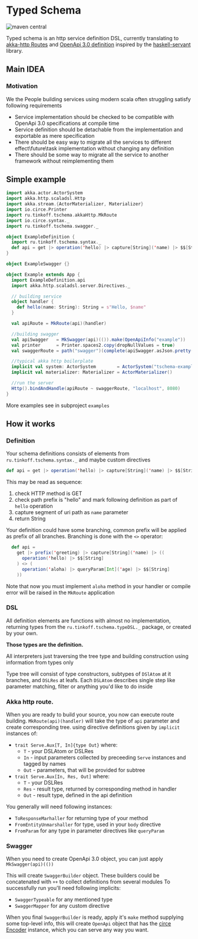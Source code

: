 # Typed Schema

![maven central](https://img.shields.io/maven-central/v/ru.tinkoff/typed-schema_2.12.svg)

Typed schema is an http service definition DSL,
currently translating to [akka-http Routes]
and [OpenApi 3.0 definition][open-api-3.0] inspired by the [haskell-servant] library.


## Main IDEA

### Motivation
We the People building services using modern scala often struggling satisfy following requirements
* Service implementation should be checked to be compatible with OpenApi 3.0 specifications at compile time
* Service definition should be detachable from the implementation and exportable as mere specification
* There should be easy way to migrate all the services to different effect\future\task implementation
without changing any definition
* There should be some way to migrate all the service to another framework without reimplementing them

## Simple example

```scala
import akka.actor.ActorSystem
import akka.http.scaladsl.Http
import akka.stream.{ActorMaterializer, Materializer}
import io.circe.Printer
import ru.tinkoff.tschema.akkaHttp.MkRoute
import io.circe.syntax._
import ru.tinkoff.tschema.swagger._

object ExampleDefinition {
  import ru.tinkoff.tschema.syntax._
  def api = get |> operation('hello) |> capture[String]('name) |> $$[String]
}

object ExampleSwagger {}

object Example extends App {
  import ExampleDefinition.api
  import akka.http.scaladsl.server.Directives._

  // building service
  object handler {
    def hello(name: String): String = s"Hello, $name"
  }

  val apiRoute = MkRoute(api)(handler)

  //building swagger
  val apiSwagger   = MkSwagger(api)(()).make(OpenApiInfo("example"))
  val printer      = Printer.spaces2.copy(dropNullValues = true)
  val swaggerRoute = path("swagger")(complete(apiSwagger.asJson.pretty(printer)))

  //typical akka http boilerplate
  implicit val system: ActorSystem        = ActorSystem("tschema-example")
  implicit val materializer: Materializer = ActorMaterializer()

  //run the server
  Http().bindAndHandle(apiRoute ~ swaggerRoute, "localhost", 8080)
}
```

More examples see in subproject `examples`

## How it works

### Definition
Your schema definitions consists of elements from `ru.tinkoff.tschema.syntax._` and maybe custom directives

```scala
def api = get |> operation('hello) |> capture[String]('name) |> $$[String]
```

This may be read as sequence:
1. check HTTP method is GET
2. check path prefix is "hello" and mark following definition as part of `hello` operation
3. capture segment of uri path as `name` parameter
4. return String

Your definition could have some branching, common prefix will be applied as prefix of all branches.
Branching is done with the `<>` operator:
```scala
  def api =
    get |> prefix('greeting) |> capture[String]('name) |> ((
      operation('hello) |> $$[String]
    ) <> (
      operation('aloha) |> queryParam[Int]('age) |> $$[String]
    ))
```


Note that now you must implement `aloha` method in your handler
or compile error will be raised in the `MkRoute` application
### DSL
All definition elements are functions with almost no implementation, returning types from the
`ru.tinkoff.tschema.typeDSL._` package, or created by your own.

**Those types are the definition.**

All interpreters just traversing the tree type and building construction using information from types only

Type tree will consist of type constructors, subtypes of `DSlAtom` at it branches, and `DSLRes` at leafs.
Each `DSLAtom` describes single step like parameter matching, filter or anything you'd like to do inside

### Akka http route.
When you are ready to build your source, you now can execute route building.
`MkRoute(api)(handler)` will take the type of `api` parameter and create corresponding tree.
using directive definitions given by `implicit` instances of:
 * `trait Serve.Aux[T, In]{type Out}`  where:
    *  `T` - your DSLAtom or DSLRes
    * `In` - input parameters collected by preceeding `Serve` instances and tagged by names
    * `Out` - parameters, that will be provided for subtree
 * `trait Serve.Aux[In, Res, Out]`  where:
    *  `T` - your  DSLRes
    *  `Res` - result type, returned by corresponding method in handler
    *  `Out` - result type, defined in the api definition

You generally will need following instances:
* `ToResponseMarhaller` for returning type of your method
* `FromEntityUnmarshaller` for type, used in your `body` directive
* `FromParam` for any type in parameter directives like `queryParam`

### Swagger
When you need to create OpenApi 3.0 object, you can just apply `MkSwagger(api)(())`

This will create `SwaggerBuilder` object.
These builders could be concatenated with `++` to collect definitions from several modules
To successfully run you'll need following implicits:
* `SwaggerTypeable` for any mentioned type
* `SwaggerMapper` for any custom directive

When you final `SwaggerBuilder` is ready, apply it's `make` method supplying some top-level info,
this will create `OpenApi` object that has the [circe Encoder] instance, which you can serve any way you want.


[akka-http Routes]: https://doc.akka.io/docs/akka-http/current/routing-dsl/overview.html
[open-api-3.0]: https://swagger.io/specification/
[haskell-servant]: http://haskell-servant.readthedocs.io/en/stable/
[circe Encoder]: https://circe.github.io/circe/codec.html
